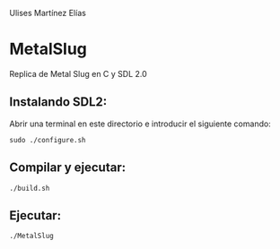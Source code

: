 
Ulises Martínez Elías

# MetalSlug
Replica de Metal Slug en C y SDL 2.0

## Instalando SDL2:

Abrir una terminal en este directorio e introducir el siguiente comando:

    sudo ./configure.sh

## Compilar y ejecutar:

    ./build.sh

## Ejecutar:

    ./MetalSlug
